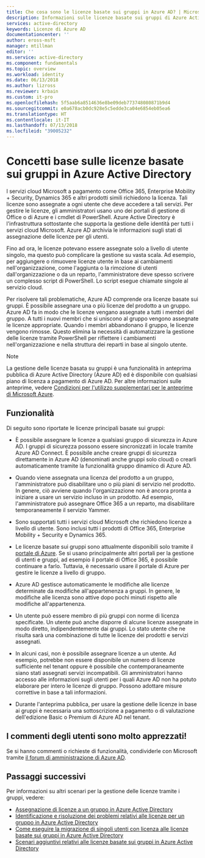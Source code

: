 ```yaml
---
title: Che cosa sono le licenze basate sui gruppi in Azure AD? | Microsoft Docs
description: Informazioni sulle licenze basate sui gruppi di Azure Active Directory, come funzionano e procedure consigliate
services: active-directory
keywords: Licenze di Azure AD
documentationcenter: ''
author: eross-msft
manager: mtillman
editor: ''
ms.service: active-directory
ms.component: fundamentals
ms.topic: overview
ms.workload: identity
ms.date: 06/13/2018
ms.author: lizross
ms.reviewer: krbain
ms.custom: it-pro
ms.openlocfilehash: 5f5aab6a8514636e8be09deb773748080871b9d4
ms.sourcegitcommit: e0a678acb0dc928e5c5edde3ca04e6854eb05ea6
ms.translationtype: HT
ms.contentlocale: it-IT
ms.lasthandoff: 07/13/2018
ms.locfileid: "39005232"
---
```

# <a name="group-based-licensing-basics-in-azure-active-directory"></a>Concetti base sulle licenze basate sui gruppi in Azure Active Directory

I servizi cloud Microsoft a pagamento come Office 365, Enterprise Mobility + Security, Dynamics 365 e altri prodotti simili richiedono la licenza. Tali licenze sono assegnate a ogni utente che deve accedere a tali servizi. Per gestire le licenze, gli amministratori usano uno dei portali di gestione di Office o di Azure e i cmdlet di PowerShell. Azure Active Directory è l'infrastruttura sottostante che supporta la gestione delle identità per tutti i servizi cloud Microsoft. Azure AD archivia le informazioni sugli stati di assegnazione delle licenze per gli utenti.

Fino ad ora, le licenze potevano essere assegnate solo a livello di utente singolo, ma questo può complicare la gestione su vasta scala. Ad esempio, per aggiungere o rimuovere licenze utente in base ai cambiamenti nell'organizzazione, come l'aggiunta o la rimozione di utenti dall'organizzazione o da un reparto, l'amministratore deve spesso scrivere un complesso script di PowerShell. Lo script esegue chiamate singole al servizio cloud.

Per risolvere tali problematiche, Azure AD comprende ora licenze basate sui gruppi. È possibile assegnare una o più licenze del prodotto a un gruppo. Azure AD fa in modo che le licenze vengano assegnate a tutti i membri del gruppo. A tutti i nuovi membri che si uniscono al gruppo vengono assegnate le licenze appropriate. Quando i membri abbandonano il gruppo, le licenze vengono rimosse. Questo elimina la necessità di automatizzare la gestione delle licenze tramite PowerShell per riflettere i cambiamenti nell'organizzazione e nella struttura dei reparti in base al singolo utente.

>[!Note]
>La gestione delle licenze basata su gruppi è una funzionalità in anteprima pubblica di Azure Active Directory (Azure AD) ed è disponibile con qualsiasi piano di licenza a pagamento di Azure AD. Per altre informazioni sulle anteprime, vedere [Condizioni per l'utilizzo supplementari per le anteprime di Microsoft Azure](https://azure.microsoft.com/support/legal/preview-supplemental-terms/).

## <a name="features"></a>Funzionalità

Di seguito sono riportate le licenze principali basate sui gruppi:

- È possibile assegnare le licenze a qualsiasi gruppo di sicurezza in Azure AD. I gruppi di sicurezza possono essere sincronizzati in locale tramite Azure AD Connect. È possibile anche creare gruppi di sicurezza direttamente in Azure AD (denominati anche gruppi solo cloud) o crearli automaticamente tramite la funzionalità gruppo dinamico di Azure AD.

- Quando viene assegnata una licenza del prodotto a un gruppo, l'amministratore può disabilitare uno o più piani di servizio nel prodotto. In genere, ciò avviene quando l'organizzazione non è ancora pronta a iniziare a usare un servizio incluso in un prodotto. Ad esempio, l'amministratore può assegnare Office 365 a un reparto, ma disabilitare temporaneamente il servizio Yammer.

- Sono supportati tutti i servizi cloud Microsoft che richiedono licenze a livello di utente. Sono inclusi tutti i prodotti di Office 365, Enterprise Mobility + Security e Dynamics 365.

- Le licenze basate sui gruppi sono attualmente disponibili solo tramite il [portale di Azure](https://portal.azure.com). Se si usano principalmente altri portali per la gestione di utenti e gruppi, ad esempio il portale di Office 365, è possibile continuare a farlo. Tuttavia, è necessario usare il portale di Azure per gestire le licenze a livello di gruppo.

- Azure AD gestisce automaticamente le modifiche alle licenze determinate da modifiche all'appartenenza a gruppi. In genere, le modifiche alle licenza sono attive dopo pochi minuti rispetto alle modifiche all'appartenenza.

- Un utente può essere membro di più gruppi con norme di licenza specificate. Un utente può anche disporre di alcune licenze assegnate in modo diretto, indipendentemente dai gruppi. Lo stato utente che ne risulta sarà una combinazione di tutte le licenze dei prodotti e servizi assegnati.

- In alcuni casi, non è possibile assegnare licenze a un utente. Ad esempio, potrebbe non essere disponibile un numero di licenze sufficiente nel tenant oppure è possibile che contemporaneamente siano stati assegnati servizi incompatibili. Gli amministratori hanno accesso alle informazioni sugli utenti per i quali Azure AD non ha potuto elaborare per intero le licenze di gruppo. Possono adottare misure correttive in base a tali informazioni.

- Durante l'anteprima pubblica, per usare la gestione delle licenze in base ai gruppi è necessaria una sottoscrizione a pagamento o di valutazione dell'edizione Basic o Premium di Azure AD nel tenant.

## <a name="your-feedback-is-welcome"></a>I commenti degli utenti sono molto apprezzati!

Se si hanno commenti o richieste di funzionalità, condividerle con Microsoft tramite [il forum di amministrazione di Azure AD](https://feedback.azure.com/forums/169401-azure-active-directory?category_id=162510).

## <a name="next-steps"></a>Passaggi successivi

Per informazioni su altri scenari per la gestione delle licenze tramite i gruppi, vedere:

* [Assegnazione di licenze a un gruppo in Azure Active Directory](../users-groups-roles/licensing-groups-assign.md)
* [Identificazione e risoluzione dei problemi relativi alle licenze per un gruppo in Azure Active Directory](../users-groups-roles/licensing-groups-resolve-problems.md)
* [Come eseguire la migrazione di singoli utenti con licenza alle licenze basate sui gruppi in Azure Active Directory](../users-groups-roles/licensing-groups-migrate-users.md)
* [Scenari aggiuntivi relativi alle licenze basate sui gruppi in Azure Active Directory](../users-groups-roles/licensing-group-advanced.md)
